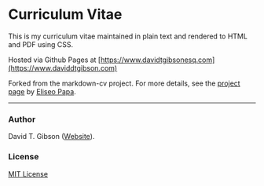 # Curriculum Vitae

This is my curriculum vitae maintained in plain text and rendered to HTML and PDF using CSS.

Hosted via Github Pages at [https://www.davidtgibsonesq.com](https://www.daviddtgibson.com)

Forked from the markdown-cv project. For more details, see the [project page](http://elipapa.github.io/markdown-cv) by [Eliseo Papa](https://elipapa.github.io).

***

### Author

David T. Gibson ([Website](https://www.davidtgibsonesq.com)).

### License

[MIT License](https://github.com/elipapa/markdown-cv/blob/master/LICENSE)
